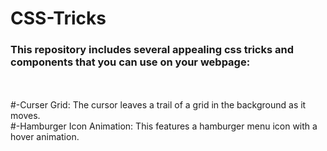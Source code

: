 # CSS-Tricks

<h3>This repository includes several appealing css tricks and components that you can use on your webpage:</h3> <br><br>
#-Curser Grid: The cursor leaves a trail of a grid in the background as it moves.<br>
#-Hamburger Icon Animation: This features a hamburger menu icon with a hover animation.
